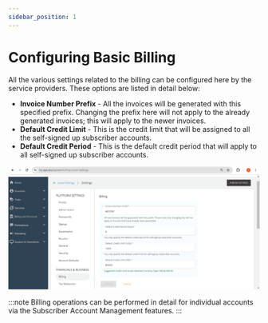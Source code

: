 ```yaml
---
sidebar_position: 1
---
```

# Configuring Basic Billing

All the various settings related to the billing can be configured here by the service providers. These options are listed in detail below:

- **Invoice Number Prefix** - All the invoices will be generated with this specified prefix. Changing the prefix here will not apply to the already generated invoices; this will apply to the newer invoices.
- **Default Credit Limit** - This is the credit limit that will be assigned to all the self-signed up subscriber accounts.
- **Default Credit Period** - This is the default credit period that will apply to all self-signed up subscriber accounts.

![basic billing](img/basicbilling.png)

:::note
Billing operations can be performed in detail for individual accounts via the Subscriber Account Management features.
:::